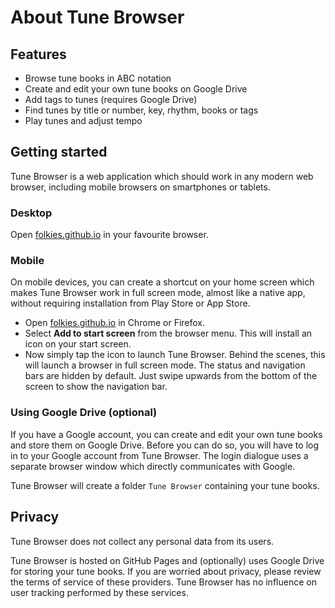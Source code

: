 # About Tune Browser

## Features

* Browse tune books in ABC notation
* Create and edit your own tune books on Google Drive
* Add tags to tunes (requires Google Drive)
* Find tunes by title or number, key, rhythm, books or tags
* Play tunes and adjust tempo

## Getting started

Tune Browser is a web application which should work in any modern web browser, including mobile browsers
on smartphones or tablets.

### Desktop

Open [folkies.github.io](https://folkies.github.io/) in your favourite browser.

### Mobile

On mobile devices, you can create a shortcut on your home screen which makes Tune Browser work in full screen
mode, almost like a native app, without requiring installation from Play Store or App Store.

* Open [folkies.github.io](https://folkies.github.io/) in Chrome or Firefox.
* Select **Add to start screen** from the browser menu. This will install an icon on your start screen.
* Now simply tap the icon to launch Tune Browser. Behind the scenes, this will launch a browser in full screen mode. The status and navigation bars are hidden by default. Just swipe upwards from the bottom of the screen to show the navigation bar.

### Using Google Drive (optional)

If you have a Google account, you can create and edit your own tune books and store them on Google Drive. Before
you can do so, you will have to log in to your Google account from Tune Browser. The login dialogue uses a
separate browser window which directly communicates with Google.

Tune Browser will create a folder `Tune Browser` containing your tune books.

## Privacy

Tune Browser does not collect any personal data from its users.

Tune Browser is hosted on GitHub Pages and (optionally) uses Google Drive for storing your tune books. If you
are worried about privacy, please review the terms of service of these providers. Tune Browser has no influence
on user tracking performed by these services.
